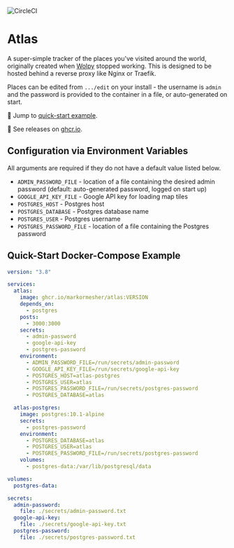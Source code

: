![CircleCI](https://img.shields.io/circleci/build/github/markormesher/atlas)

# Atlas

A super-simple tracker of the places you've visited around the world, originally created when [Wolpy](http://wolpy.com/) stopped working. This is designed to be hosted behind a reverse proxy like Nginx or Traefik.

Places can be edited from `.../edit` on your install - the username is `admin` and the password is provided to the container in a file, or auto-generated on start.

:rocket: Jump to [quick-start example](#quick-start-docker-compose-example).

:whale: See releases on [ghcr.io](https://ghcr.io/markormesher/atlas).

## Configuration via Environment Variables

All arguments are required if they do not have a default value listed below.

- `ADMIN_PASSWORD_FILE` - location of a file containing the desired admin password (default: auto-generated password, logged on start up)
- `GOOGLE_API_KEY_FILE` - Google API key for loading map tiles
- `POSTGRES_HOST` - Postgres host
- `POSTGRES_DATABASE` - Postgres database name
- `POSTGRES_USER` - Postgres username
- `POSTGRES_PASSWORD_FILE` - location of a file containing the Postgres password

## Quick-Start Docker-Compose Example

```yaml
version: "3.8"

services:
  atlas:
    image: ghcr.io/markormesher/atlas:VERSION
    depends_on:
      - postgres
    posts:
      - 3000:3000
    secrets:
      - admin-password
      - google-api-key
      - postgres-password
    environment:
      - ADMIN_PASSWORD_FILE=/run/secrets/admin-password
      - GOOGLE_API_KEY_FILE=/run/secrets/google-api-key
      - POSTGRES_HOST=atlas-postgres
      - POSTGRES_USER=atlas
      - POSTGRES_PASSWORD_FILE=/run/secrets/postgres-password
      - POSTGRES_DATABASE=atlas

  atlas-postgres:
    image: postgres:10.1-alpine
    secrets:
      - postgres-password
    environment:
      - POSTGRES_DATABASE=atlas
      - POSTGRES_USER=atlas
      - POSTGRES_PASSWORD_FILE=/run/secrets/postgres-password
    volumes:
      - postgres-data:/var/lib/postgresql/data

volumes:
  postgres-data:

secrets:
  admin-password:
    file: ./secrets/admin-password.txt
  google-api-key:
    file: ./secrets/google-api-key.txt
  postgres-password:
    file: ./secrets/postgres-password.txt
```

